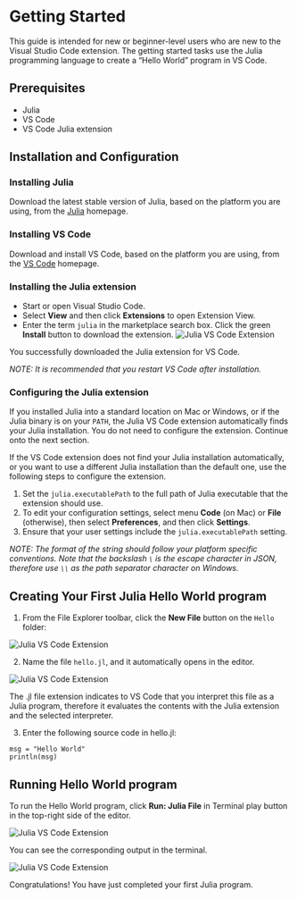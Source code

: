 # Getting Started

This guide is intended for new or beginner-level users who are new to the Visual Studio Code extension. The getting started tasks use the Julia programming language to create a “Hello World” program in VS Code.

## Prerequisites

- Julia
- VS Code
- VS Code Julia extension

## Installation and Configuration

### Installing Julia

Download the latest stable version of Julia, based on the platform you are using, from the [Julia](https://julialang.org/downloads/) homepage.

### Installing VS Code

Download and install VS Code, based on the platform you are using, from the [VS Code](https://code.visualstudio.com/) homepage.

### Installing the Julia extension

- Start or open Visual Studio Code.
- Select **View** and then click **Extensions** to open Extension View.
- Enter the term `julia` in the marketplace search box. Click the green **Install** button to download the extension.
![Julia VS Code Extension](assets/julia_vscode_extension.png)

You successfully downloaded the Julia extension for VS Code.

_NOTE: It is recommended that you restart VS Code after installation._

### Configuring the Julia extension

If you installed Julia into a standard location on Mac or Windows, or if the Julia binary is on your `PATH`, the Julia VS Code extension automatically finds your Julia installation. You do not need to configure the extension. Continue onto the next section.

If the VS Code extension does not find your Julia installation automatically, or you want to use a different Julia installation than the default one, use the following steps to configure the extension.

  1. Set the `julia.executablePath` to the full path of Julia executable that the extension should use.
  2. To edit your configuration settings, select menu **Code** (on Mac) or **File** (otherwise), then select **Preferences**, and then click **Settings**.
  3. Ensure that your user settings include the `julia.executablePath` setting.

_NOTE: The format of the string should follow your platform specific conventions.  Note that the backslash `\` is the escape character in JSON, therefore use `\\` as the path separator character on Windows._

## Creating Your First Julia Hello World program

1. From the File Explorer toolbar, click the **New File** button on the `Hello` folder:

![Julia VS Code Extension](assets/hello-1.png)

2. Name the file `hello.jl`, and it automatically opens in the editor.

![Julia VS Code Extension](assets/hello-2.png)

The .jl file extension indicates to VS Code that you interpret this file as a Julia program, therefore it evaluates the contents with the Julia extension and the selected interpreter.

3. Enter the following source code in hello.jl:

```
msg = "Hello World"
println(msg)
```

## Running Hello World program

To run the Hello World program, click **Run: Julia File** in Terminal play button in the top-right side of the editor.

![Julia VS Code Extension](assets/hello-3.png)

You can see the corresponding output in the terminal.

![Julia VS Code Extension](assets/hello-4.png)

Congratulations! You have just completed your first Julia program.
